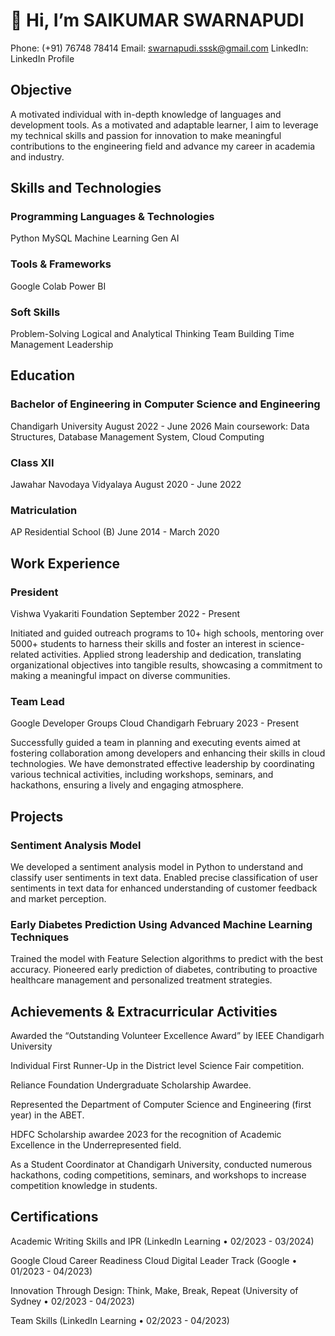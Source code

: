
# 👋 Hi, I’m SAIKUMAR SWARNAPUDI
Phone: (+91) 76748 78414
Email: swarnapudi.sssk@gmail.com
LinkedIn: LinkedIn Profile

## Objective
A motivated individual with in-depth knowledge of languages and development tools. As a motivated and adaptable learner, I aim to leverage my technical skills and passion for innovation to make meaningful contributions to the engineering field and advance my career in academia and industry.

## Skills and Technologies
### Programming Languages & Technologies
Python
MySQL
Machine Learning
Gen AI
### Tools & Frameworks
Google Colab
Power BI
### Soft Skills
Problem-Solving
Logical and Analytical Thinking
Team Building
Time Management
Leadership
## Education
### Bachelor of Engineering in Computer Science and Engineering
Chandigarh University
August 2022 - June 2026
Main coursework: Data Structures, Database Management System, Cloud Computing

### Class XII
Jawahar Navodaya Vidyalaya
August 2020 - June 2022

### Matriculation
AP Residential School (B)
June 2014 - March 2020

## Work Experience
### President
Vishwa Vyakariti Foundation
September 2022 - Present

Initiated and guided outreach programs to 10+ high schools, mentoring over 5000+ students to harness their skills and foster an interest in science-related activities.
Applied strong leadership and dedication, translating organizational objectives into tangible results, showcasing a commitment to making a meaningful impact on diverse communities.
### Team Lead
Google Developer Groups Cloud Chandigarh
February 2023 - Present

Successfully guided a team in planning and executing events aimed at fostering collaboration among developers and enhancing their skills in cloud technologies.
We have demonstrated effective leadership by coordinating various technical activities, including workshops, seminars, and hackathons, ensuring a lively and engaging atmosphere.
## Projects
### Sentiment Analysis Model
We developed a sentiment analysis model in Python to understand and classify user sentiments in text data.
Enabled precise classification of user sentiments in text data for enhanced understanding of customer feedback and market perception.
### Early Diabetes Prediction Using Advanced Machine Learning Techniques
Trained the model with Feature Selection algorithms to predict with the best accuracy.
Pioneered early prediction of diabetes, contributing to proactive healthcare management and personalized treatment strategies.
## Achievements & Extracurricular Activities
Awarded the “Outstanding Volunteer Excellence Award” by IEEE Chandigarh University

Individual First Runner-Up in the District level Science Fair competition.

Reliance Foundation Undergraduate Scholarship Awardee.

Represented the Department of Computer Science and Engineering (first year) in the ABET.

HDFC Scholarship awardee 2023 for the recognition of Academic Excellence in the Underrepresented field.

As a Student Coordinator at Chandigarh University, conducted numerous hackathons, coding competitions, seminars, and workshops to increase competition knowledge in students.
## Certifications
Academic Writing Skills and IPR (LinkedIn Learning • 02/2023 - 03/2024)

Google Cloud Career Readiness Cloud Digital Leader Track (Google • 01/2023 - 04/2023)

Innovation Through Design: Think, Make, Break, Repeat (University of Sydney • 02/2023 - 04/2023)

Team Skills (LinkedIn Learning • 02/2023 - 04/2023)
